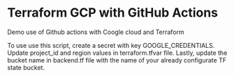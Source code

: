 # Terraform GCP with GitHub Actions
Demo use of Github actions with Coogle cloud and Terraform

To use use this script, create a secret with key GOOGLE_CREDENTIALS.
Update project_id and region values in terraform.tfvar file. Lastly, update the bucket name in backend.tf file with the name of your already configurate TF state bucket.
